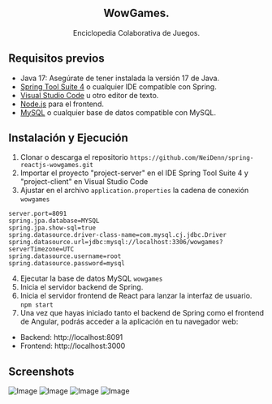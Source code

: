 <div align="center">
  <h2>WowGames.</h2>
  <p>Enciclopedia Colaborativa de Juegos.</p> 
</div>

## Requisitos previos
- Java 17: Asegúrate de tener instalada la versión 17 de Java.
- [Spring Tool Suite 4](https://spring.io/tools) o cualquier IDE compatible con Spring.
- [Visual Studio Code](https://code.visualstudio.com/) u otro editor de texto.
- [Node.js](https://nodejs.org/) para el frontend.
- [MySQL](https://www.mysql.com/) o cualquier base de datos compatible con MySQL.

## Instalación y Ejecución
1. Clonar o descarga el repositorio `https://github.com/NeiDenn/spring-reactjs-wowgames.git`
2. Importar el proyecto "project-server" en el IDE Spring Tool Suite 4 y "project-client" en Visual Studio Code
3. Ajustar en el archivo `application.properties` la cadena de conexión `wowgames`
```
server.port=8091
spring.jpa.database=MYSQL
spring.jpa.show-sql=true
spring.datasource.driver-class-name=com.mysql.cj.jdbc.Driver
spring.datasource.url=jdbc:mysql://localhost:3306/wowgames?serverTimezone=UTC
spring.datasource.username=root
spring.datasource.password=mysql
```

4. Ejecutar la base de datos MySQL `wowgames`
5. Inicia el servidor backend de Spring. 
6. Inicia el servidor frontend de React para lanzar la interfaz de usuario. `npm start`
7. Una vez que hayas iniciado tanto el backend de Spring como el frontend de Angular, podrás acceder a la aplicación en tu navegador web:

- Backend: http://localhost:8091
- Frontend: http://localhost:3000

## Screenshots
![Image](https://github.com/NeiDenn/spring-reactjs-wowgames/assets/85379478/d52e7f22-7890-4630-a76d-a4484cb9bc10)
![Image](https://github.com/NeiDenn/spring-reactjs-wowgames/assets/85379478/2a73c42a-578e-4f95-bc58-45439759c1ac)
![Image](https://github.com/NeiDenn/spring-reactjs-wowgames/assets/85379478/8ce9403f-4549-4551-af88-95a18a0a91aa)
![Image](https://github.com/NeiDenn/spring-reactjs-wowgames/assets/85379478/4243e899-b637-4ff5-b4de-c4ca12489fea)




